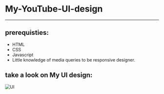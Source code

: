 <!-- # My-YouTube-UI-Creation
 Simple responsive YouTube UI design using HTML, CSS and Javascript 
 -->

# My-YouTube-UI-design
---






## prerequisties:
- HTML
- CSS
- Javascript
- Little knowledge of media queries to be responsive designer.


## take a look on My UI design:

![UI](ScreenShots/ezgif.com-gif-maker.gif)